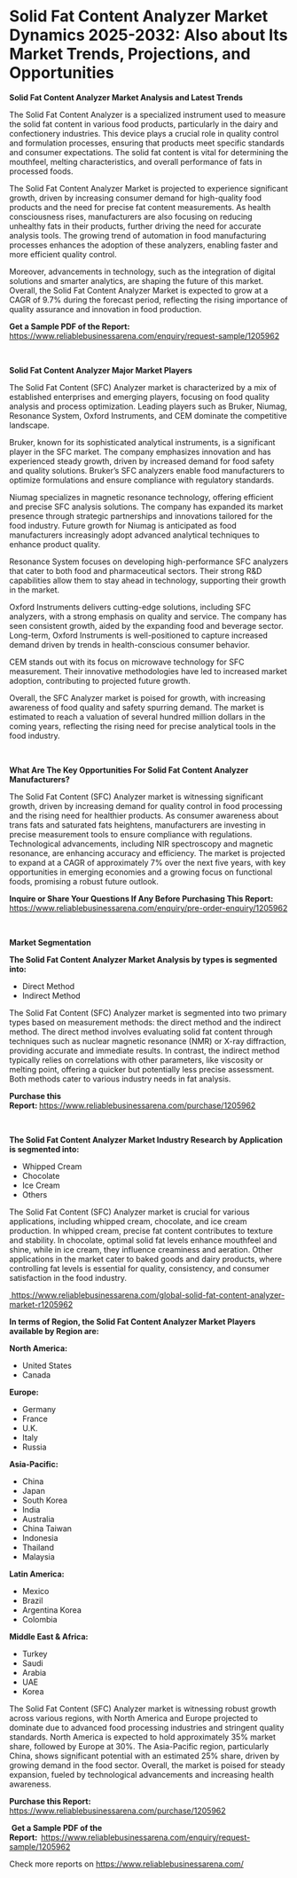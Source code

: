 <p><h1>Solid Fat Content Analyzer Market Dynamics 2025-2032: Also about Its Market Trends, Projections, and Opportunities</h1></p><p><strong>Solid Fat Content Analyzer Market Analysis and Latest Trends</strong></p>
<p><p>The Solid Fat Content Analyzer is a specialized instrument used to measure the solid fat content in various food products, particularly in the dairy and confectionery industries. This device plays a crucial role in quality control and formulation processes, ensuring that products meet specific standards and consumer expectations. The solid fat content is vital for determining the mouthfeel, melting characteristics, and overall performance of fats in processed foods.</p><p>The Solid Fat Content Analyzer Market is projected to experience significant growth, driven by increasing consumer demand for high-quality food products and the need for precise fat content measurements. As health consciousness rises, manufacturers are also focusing on reducing unhealthy fats in their products, further driving the need for accurate analysis tools. The growing trend of automation in food manufacturing processes enhances the adoption of these analyzers, enabling faster and more efficient quality control.</p><p>Moreover, advancements in technology, such as the integration of digital solutions and smarter analytics, are shaping the future of this market. Overall, the Solid Fat Content Analyzer Market is expected to grow at a CAGR of 9.7% during the forecast period, reflecting the rising importance of quality assurance and innovation in food production.</p></p>
<p><strong>Get a Sample PDF of the Report:&nbsp;</strong> <a href="https://www.reliablebusinessarena.com/enquiry/request-sample/1205962?utm_campaign=2461&utm_medium=2&utm_source=Github&utm_content=ia&utm_term=28022025&utm_id=solid-fat-content-analyzer">https://www.reliablebusinessarena.com/enquiry/request-sample/1205962</a></p>
<p>&nbsp;</p>
<p><strong>Solid Fat Content Analyzer Major Market Players</strong></p>
<p><p>The Solid Fat Content (SFC) Analyzer market is characterized by a mix of established enterprises and emerging players, focusing on food quality analysis and process optimization. Leading players such as Bruker, Niumag, Resonance System, Oxford Instruments, and CEM dominate the competitive landscape.</p><p>Bruker, known for its sophisticated analytical instruments, is a significant player in the SFC market. The company emphasizes innovation and has experienced steady growth, driven by increased demand for food safety and quality solutions. Bruker’s SFC analyzers enable food manufacturers to optimize formulations and ensure compliance with regulatory standards.</p><p>Niumag specializes in magnetic resonance technology, offering efficient and precise SFC analysis solutions. The company has expanded its market presence through strategic partnerships and innovations tailored for the food industry. Future growth for Niumag is anticipated as food manufacturers increasingly adopt advanced analytical techniques to enhance product quality.</p><p>Resonance System focuses on developing high-performance SFC analyzers that cater to both food and pharmaceutical sectors. Their strong R&D capabilities allow them to stay ahead in technology, supporting their growth in the market.</p><p>Oxford Instruments delivers cutting-edge solutions, including SFC analyzers, with a strong emphasis on quality and service. The company has seen consistent growth, aided by the expanding food and beverage sector. Long-term, Oxford Instruments is well-positioned to capture increased demand driven by trends in health-conscious consumer behavior.</p><p>CEM stands out with its focus on microwave technology for SFC measurement. Their innovative methodologies have led to increased market adoption, contributing to projected future growth.</p><p>Overall, the SFC Analyzer market is poised for growth, with increasing awareness of food quality and safety spurring demand. The market is estimated to reach a valuation of several hundred million dollars in the coming years, reflecting the rising need for precise analytical tools in the food industry.</p></p>
<p>&nbsp;</p>
<p><strong>What Are The Key Opportunities For Solid Fat Content Analyzer Manufacturers?</strong></p>
<p><p>The Solid Fat Content (SFC) Analyzer market is witnessing significant growth, driven by increasing demand for quality control in food processing and the rising need for healthier products. As consumer awareness about trans fats and saturated fats heightens, manufacturers are investing in precise measurement tools to ensure compliance with regulations. Technological advancements, including NIR spectroscopy and magnetic resonance, are enhancing accuracy and efficiency. The market is projected to expand at a CAGR of approximately 7% over the next five years, with key opportunities in emerging economies and a growing focus on functional foods, promising a robust future outlook.</p></p>
<p><strong>Inquire or Share Your Questions If Any Before Purchasing This Report:</strong> <a href="https://www.reliablebusinessarena.com/enquiry/pre-order-enquiry/1205962?utm_campaign=2461&utm_medium=2&utm_source=Github&utm_content=ia&utm_term=28022025&utm_id=solid-fat-content-analyzer">https://www.reliablebusinessarena.com/enquiry/pre-order-enquiry/1205962</a></p>
<p>&nbsp;</p>
<p><strong>Market Segmentation</strong></p>
<p><strong>The Solid Fat Content Analyzer Market Analysis by types is segmented into:</strong></p>
<p><ul><li>Direct Method</li><li>Indirect Method</li></ul></p>
<p><p>The Solid Fat Content (SFC) Analyzer market is segmented into two primary types based on measurement methods: the direct method and the indirect method. The direct method involves evaluating solid fat content through techniques such as nuclear magnetic resonance (NMR) or X-ray diffraction, providing accurate and immediate results. In contrast, the indirect method typically relies on correlations with other parameters, like viscosity or melting point, offering a quicker but potentially less precise assessment. Both methods cater to various industry needs in fat analysis.</p></p>
<p><strong>Purchase this Report:&nbsp;</strong><a href="https://www.reliablebusinessarena.com/purchase/1205962?utm_campaign=2461&utm_medium=2&utm_source=Github&utm_content=ia&utm_term=28022025&utm_id=solid-fat-content-analyzer">https://www.reliablebusinessarena.com/purchase/1205962</a></p>
<p>&nbsp;</p>
<p><strong>The Solid Fat Content Analyzer Market Industry Research by Application is segmented into:</strong></p>
<p><ul><li>Whipped Cream</li><li>Chocolate</li><li>Ice Cream</li><li>Others</li></ul></p>
<p><p>The Solid Fat Content (SFC) Analyzer market is crucial for various applications, including whipped cream, chocolate, and ice cream production. In whipped cream, precise fat content contributes to texture and stability. In chocolate, optimal solid fat levels enhance mouthfeel and shine, while in ice cream, they influence creaminess and aeration. Other applications in the market cater to baked goods and dairy products, where controlling fat levels is essential for quality, consistency, and consumer satisfaction in the food industry.</p></p>
<p><a href="https://www.reliablebusinessarena.com/global-solid-fat-content-analyzer-market-r1205962?utm_campaign=2461&utm_medium=2&utm_source=Github&utm_content=ia&utm_term=28022025&utm_id=solid-fat-content-analyzer">&nbsp;https://www.reliablebusinessarena.com/global-solid-fat-content-analyzer-market-r1205962</a></p>
<p><strong>In terms of Region, the Solid Fat Content Analyzer Market Players available by Region are:</strong></p>
<p>
    <p> <strong> North America: </strong>
        <ul>
            <li>United States</li>
            <li>Canada</li>
        </ul>
        </p> 
    <p> <strong> Europe: </strong>
        <ul>
            <li>Germany</li>
            <li>France</li>
            <li>U.K.</li>
            <li>Italy</li>
            <li>Russia</li>
        </ul>
        </p> 
    <p> <strong> Asia-Pacific: </strong>
        <ul>
            <li>China</li>
            <li>Japan</li>
            <li>South Korea</li>
            <li>India</li>
            <li>Australia</li>
            <li>China Taiwan</li>
            <li>Indonesia</li>
            <li>Thailand</li>
            <li>Malaysia</li>
        </ul>
        </p> 
    <p> <strong> Latin America: </strong>
        <ul>
            <li>Mexico</li>
            <li>Brazil</li>
            <li>Argentina Korea</li>
            <li>Colombia</li>
        </ul>
        </p> 
    <p> <strong> Middle East & Africa: </strong>
        <ul>
            <li>Turkey</li>
            <li>Saudi</li>
            <li>Arabia</li>
            <li>UAE</li>
            <li>Korea</li>
        </ul>
    </p>
    </p>
<p><p>The Solid Fat Content (SFC) Analyzer market is witnessing robust growth across various regions, with North America and Europe projected to dominate due to advanced food processing industries and stringent quality standards. North America is expected to hold approximately 35% market share, followed by Europe at 30%. The Asia-Pacific region, particularly China, shows significant potential with an estimated 25% share, driven by growing demand in the food sector. Overall, the market is poised for steady expansion, fueled by technological advancements and increasing health awareness.</p></p>
<p><strong>Purchase this Report: </strong><a href="https://www.reliablebusinessarena.com/purchase/1205962?utm_campaign=2461&utm_medium=2&utm_source=Github&utm_content=ia&utm_term=28022025&utm_id=solid-fat-content-analyzer">https://www.reliablebusinessarena.com/purchase/1205962</a></p>
<p>&nbsp;<strong>Get a Sample PDF of the Report:&nbsp;&nbsp;</strong><a href="https://www.reliablebusinessarena.com/enquiry/request-sample/1205962?utm_campaign=2461&utm_medium=2&utm_source=Github&utm_content=ia&utm_term=28022025&utm_id=solid-fat-content-analyzer">https://www.reliablebusinessarena.com/enquiry/request-sample/1205962</a></p>
<p><strong></strong></p>
<p>Check more reports on <a href="https://www.reliablebusinessarena.com/?utm_campaign=2461&utm_medium=2&utm_source=Github&utm_content=ia&utm_term=28022025&utm_id=solid-fat-content-analyzer">https://www.reliablebusinessarena.com/</a></p>